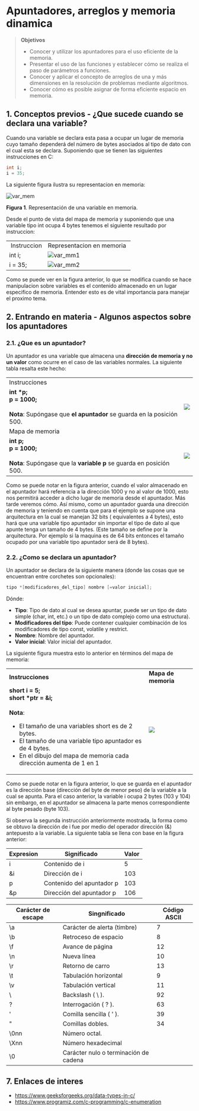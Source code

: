 # Apuntadores, arreglos y memoria dinamica

> **Objetivos**
> * Conocer y utilizar los apuntadores para el uso eficiente de la memoria.
> * Presentar el uso de las funciones y establecer cómo se realiza el paso de parámetros a funciones.
> * Conocer y aplicar el concepto de arreglos de una y más dimensiones en la resolución de problemas mediante algoritmos.
> * Conocer cómo es posible asignar de forma eficiente espacio en memoria.

## 1. Conceptos previos - ¿Que sucede cuando se declara una variable?
Cuando una variable se declara esta pasa a ocupar un lugar de memoria cuyo tamaño dependerá del número de bytes asociados al tipo de dato con el cual esta se declara. Suponiendo que se tienen las siguientes instrucciones en C:

```C
int i;
i = 35;
```

La siguiente figura ilustra su representacion en memoria:

![var_mem](https://github.com/dannymrock/SO-UdeA-20181/blob/master/Lab2/Parte2/teoria/imagenes/var_memoria.png)

**Figura 1**. Representación de una variable en memoria.

Desde el punto de vista del mapa de memoria y suponiendo que una variable tipo int ocupa 4 bytes tenemos el siguiente resultado por instruccion:

<table>
<tbody>
<tr>
<td>&nbsp;Instruccion</td>
<td>Representacion en&nbsp;memoria&nbsp;</td>
</tr>
<tr>
<td>int i;</td>
<td><img src="https://github.com/dannymrock/SO-UdeA-20181/blob/master/Lab2/Parte2/teoria/imagenes/rep_mapa_inst1.png" alt="var_mm1"></td>
</tr>
<tr>
<td>i = 35;</td>
<td><img src="https://github.com/dannymrock/SO-UdeA-20181/blob/master/Lab2/Parte2/teoria/imagenes/rep_mapa_inst2.png" alt="var_mm2"></td>
</tr>
</tbody>
</table>

Como se puede ver en la figura anterior, lo que se modifica cuando se hace manipulacion sobre variables es el contenido almacenado en un lugar especifico de memoria. Entender esto es de vital importancia para manejar el proximo tema.

## 2. Entrando en materia - Algunos aspectos sobre los apuntadores

### 2.1. ¿Que es un apuntador?

Un apuntador es una variable que almacena una **dirección de memoria y no un valor** como ocurre en el caso de las variables normales. La siguiente tabla resalta este hecho:

<table>
    <tr>
        <td colspan="2">Instrucciones</td>
    </tr>
    <tr>
        <td><b>int *p;<br>
            p = 1000;</b><br><br>
            <b>Nota</b>: Supóngase que <b>el apuntador</b> se guarda en la posición 500.
        </td>
        <td>
            <img src="https://github.com/dannymrock/SO-UdeA-20181/blob/master/Lab2/Parte2/teoria/imagenes/rep_mapa_ptr_inst1.png">
        </td>
    </tr>
    <tr>
        <td colspan="2">Mapa de memoria</td>
    </tr>
    <tr>
        <td>
          <b>int p;<br>
            p = 1000;</b><br><br>
            <b>Nota</b>: Supóngase que la <b>variable p</b> se guarda en posición 500.
          </td>
        <td>
            <img src="https://github.com/dannymrock/SO-UdeA-20181/blob/master/Lab2/Parte2/teoria/imagenes/rep_mapa_var_inst1_comp.png"> 
         </td>
    </tr>
</table>

Como se puede notar en la figura anterior, cuando el valor almacenado en el apuntador hará referencia a la dirección 1000 y no al valor de 1000, esto nos permitirá acceder a dicho lugar de memoria desde el apuntador. Más tarde veremos cómo. Así mismo, como un apuntador guarda una dirección de memoria y teniendo en cuenta que para el ejemplo se supone una arquitectura en la cual se manejan 32 bits ( equivalentes a 4 bytes), esto hará que una variable tipo apuntador sin importar el tipo de dato al que apunte tenga un tamaño de 4 bytes. (Este tamaño se define por la arquitectura. Por ejemplo si la maquina es de 64 bits entonces el tamaño ocupado por una variable tipo apuntador será de 8 bytes).

### 2.2. ¿Como se declara un apuntador?

Un apuntador se declara de la siguiente manera (donde las cosas que se encuentran entre corchetes son opcionales):

```C
tipo *[modificadores_del_tipo] nombre [=valor inicial];
```
Dónde:
* **Tipo**: Tipo de dato al cual se desea apuntar, puede ser un tipo de dato simple (char, int, etc.) o un tipo de dato complejo como una estructura).
* **Modificadores del tipo**: Puede contener cualquier combinación de los modificadores de tipo const, volatile y restrict.
* **Nombre**: Nombre del apuntador.
* **Valor inicial**: Valor inicial del apuntador. 

La siguiente figura muestra esto lo anterior en términos del mapa de memoria:

<table>
    <tr>
        <td><b>Instrucciones</b></td>
        <td><b>Mapa de memoria</b></td>
    </tr>
    <tr>
        <td><b>    
        short i = 5; <br>
        short *ptr = &i; 
         </b> <br> <br>
         <b>Nota</b>:
        <ul>
        <li>El tamaño de una variables short es de 2 bytes.</li>
        <li>El tamaño de una variable tipo apuntador es de 4 bytes.</li>
        <li>En el dibujo del mapa de memoria cada dirección aumenta de 1 en 1</li>
        </ul> 
        </td>       
        <td>
            <img src="https://github.com/dannymrock/SO-UdeA-20181/blob/master/Lab2/Parte2/teoria/imagenes/rep_ptr_map1.png"> 
        </td>
    </tr>
</table>

Como se puede notar en la figura anterior, lo que se guarda en el apuntador es la dirección base (dirección del byte de menor peso) de la variable a la cual se apunta. Para el caso anterior, la variable i ocupa 2 bytes (103 y 104) sin embargo, en el apuntador se almacena la parte menos correspondiente al byte pesado (byte 103). 

Si observa la segunda instrucción anteriormente mostrada, la forma como se obtuvo la dirección de i fue por medio del operador dirección (&) antepuesto a la variable. La siguiente tabla se llena con base en la figura anterior:


| Expresion	| Significado |	Valor |
|-----------|-------------|-------|
|i	| Contenido de i	|5|
|&i	| Dirección de i	|103|
|p	| Contenido del apuntador p	|103|
|&p	| Dirección del apuntador p	|106|




| Carácter de escape                               | Singnificado | Código ASCII                     |
|---------------------------------------------|-------------------|---------------------------|
| \a                          | Carácter de alerta (timbre)                | 7           |
| \b                          | Retroceso de espacio                | 8           |
| \f                         | Avance de página               | 12           |
| \n                          | Nueva línea                | 10           |
| \r                          | Retorno de carro                | 13           |
| \t                          | Tabulación horizontal                | 9           |
| \v                          | Tabulación vertical                | 11           |
| \\                          | Backslash ( \ ).              | 92           |
| \?                          | Interrogación ( ? ).              | 63           |
| \'                          | Comilla sencilla ( ' ).              | 39           |
| \"                          | Comillas dobles.              | 34           |
| \0nn                          | Número octal.              |            |
| \Xnn                          | Número hexadecimal              |            |
| \0                          | Carácter nulo o terminación de cadena              |           |



## 7. Enlaces de interes
* https://www.geeksforgeeks.org/data-types-in-c/
* https://www.programiz.com/c-programming/c-enumeration





